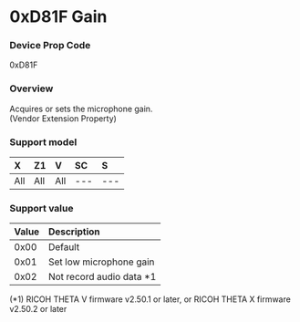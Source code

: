 # 0xD81F Gain

### Device Prop Code

0xD81F

### Overview

Acquires or sets the microphone gain.  
(Vendor Extension Property)

### Support model

| X | Z1 | V | SC | S |
|:--|:--|:--|:--|:--|
| All | All | All | --- | --- |

### Support value

| Value | Description |
|:--|:--|
| 0x00 | Default |
| 0x01 | Set low microphone gain |
| 0x02 | Not record audio data \*1 |

(\*1) RICOH THETA V firmware v2.50.1 or later, or RICOH THETA X firmware v2.50.2 or later
